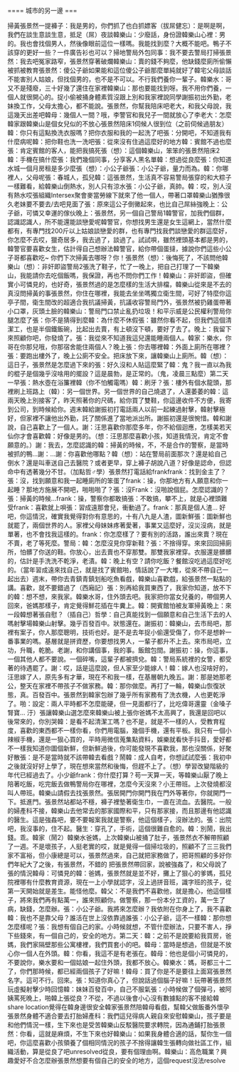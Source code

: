 ==== 城市的另一邊 ===

掃黃張景然一提褲子：我是男的，你們抓了也白抓嫖客（拔屌健忘）：是啊是啊，我們在談生意談生意，抵足（屌）夜談韓樂山：少廢話，身份證韓樂山心裡：男的。我也會找個男人，然後像眼前這位一樣嗎。我能找到麼？大概不能吧。鴨子不該穿的更好一些？一件廣告衫也可以？掃地警局外包同事：我不要去警局打掃張景然：我去吧冤家路窄，張景然穿著破爛韓樂山：賣的錢不夠麼，他缺錢麼廁所偷懶被抓被教育張景然：傻公子爺如果能和這位傻公子爺那麼單純就好了韓宅父母談話不能害別人姑娘，但找個男的，也不是不可以。不行我們養你一輩子。韓樂水：哥又不是殘廢，三十好幾了還住在家裡韓樂山：那也要能找到呀。我不用你們養，一個人就很開心的。捉小偷被捅身體素質沒跟上別和我家裡說同學謝振初出外勤，老妹換工作，父母太擔心，都不能說。張景然，你幫我陪床吧老大，和我父母說，我這幾天出差吧韓母：幾個人一間？哦，李警官和我兒子一間就放心了李老大：怎麼韓家跟韓樂山是個女兒似的不放心張景然陪床1伺候人很到位（之前伺候過朋友）韓：你只有這點換洗衣服嗎？把你衣服和我的一起洗了吧張：分開吧，不知道我有什麼病呢韓：把你鞋也洗一洗吧張：從來沒有住過這麼好的地方韓：賓館不過也麼張：肯定賓館的客人，能把我搞死張（想）：這個韓樂山，笨笨的張景然陪床2韓：手機在搞什麼張：我們幾個同事，分享客人黑名單韓：想過從良麼張：你知道水城一個月房租是多少麼張（想）：小公子爺張：小公子爺，量力而為。韓：你哪裡人，父母呢張：春城人，孤兒韓：這張景然，生活真不容易警局張穿的和大粽子一樣難看，給韓樂山倒熱水，別人只有涼水張：小公子爺，真帥。韓：哎，別人沒有熱水哎張組織Intersex聚會麥當勞線下就來了他一個人，帶著口罩韓樂山猶豫很久老妹要不要去/去吧見面了張：原來這公子倒黴起來，也比自己屌絲強晚上：公子爺，可憐又幸運的傢伙晚上：張景然，另一個自己警局1韓警官，加我們個群，認識認識人，所不能還能談戀愛呢韓警官，你想找男生還是女生這網上，當然什麼都有，有專門找200斤以上姑娘談戀愛的群，也有專門找我們談戀愛的群這麼好，你怎麼不去哎，獵奇居多，我去過了，談過了。試試唄，雖然裡頭基本都是男的，韓警官要喜歡女生，估計得自己想辦法韓警官，給你帶個蛋撻，據說你們這些小公子哥都喜歡吃~ 你們下次掃黃去哪呀？你！張景然（想）：後悔死了，不該問他韓樂山（想）：非奸即盜警局2張洗了鞋子，忙了一晚上，把自己打理了一下韓樂山，我能請你去吃個飯嗎，我保證，再也不問你們工作！韓樂山：非奸即盜，但確實小可憐見的，也好奇，張景然過的是怎麼樣的生活大排檔，韓樂山從來是不去的真沒問掃黃的事張景然，你住在哪裡，我能去坐坐嗎獨立衛生間，可好了特麼你這亭子間，衛生間改的超適合我抗議掃黃，抗議收容警局門外，張景然被扔雞蛋帶著小口罩，灰頭土臉的韓樂山：警局門口禁止亂扔垃圾！和平示威是公民權利警局你腿怎麼了張：你不是猜得到麼韓：為什麼不休假張：雖然你看不起，但我們這個清潔工，也是半個鐵飯碗，比起出去賣，有上頓沒下頓，要好了去了。晚上：我留下來照顧你吧，你發燒了。張：我從來不知道我這兒還能睡兩個人。韓家：樂水，你哥在你那兒哦，你那宿舍能住兩個人？晚上張：你去哪裡韓：外面上廁所在哪裡？張：要跑出樓外了，晚上公廁不安全。把床放下來，讓韓樂山上廁所。韓（想）：這日子，張景然是怎麼過下來的張：好久沒和人貼這麼緊了韓：鬼？我一直以為我的棍子是個幾乎沒啥用的擺設？這是晨勃，是正常的。（鬼，凌晨三點麼）第二天一早張：熱水壺在浴簾裡韓（你不怕觸電嗎）韓：刷牙？張：樓外有個水龍頭，那裡刷上班路上（韓）：另一個世界。另一個世界的自己燒退了，人還萎萎的韓：這兩天晚上別接客了，昨天照著你的尺碼，給你買了雙鞋，你這邊收件不方便，我寄到公司，到時候給你。週末韓給謝振初打電話兩人以前一起練過射擊，韓射擊極好，但家裡不讓他出外勤，託了關係進了當地派出所。謝振初還是很惋惜。韓和謝說，自己喜歡上了一個人。謝：汪思喜歡你那麼多年，你不給個迴應，怎樣美若天仙你才會喜歡韓：好像是男的。（想：汪思那麼喜歡小孩，知道我情況，肯定不會願意的。）謝：我去，怎麼認識的韓：掃黃的時候，不，不是合作的警察，是當時被抓的鴨...謝：...謝：你喜歡他哪點？韓（想）：站在警局前面那次？還是給自己倒水？還是叫車送自己去醫院？或者更早，穿上褲子胡說八道？好像是認命，但認命中有透著幾分不甘。（加點哲♂學）張景然打電話給frankfrank：找到金主了？張：沒，找到願意和我一起睡廁所的笨蛋了frank：操，你那地方有人願意和你一起睡？那地方施展不開吧，啪啪啪了？張：沒Frank：沒啪說個屁。怎麼認識的？張：掃黃的時候…frank：操，警察你都敢搞張：不敢搞，攀不上，就是心裡頭難受frank：喜歡就上唄張：習成遠那會兒，衝動過了。frank：那真是個人渣… 好吧，你這情況，確實我覺得對你有意思的，十有八九是人渣，圖新鮮張：圖新鮮也就罷了，兩個世界的人。家裡父母妹妹疼著愛著，事業又這麼好，沒災沒病，就是單著，也不會找我這樣的。frank：你怎麼樣了？要有別的活路，誰出來賣？現在不賣，老了等死麼。警局：韓：怎麼沒見你穿新鞋？張：不捨得穿。來來回回掃廁所，怕髒了你送的鞋。你放心，出去賣也不穿那雙。那雙我家裡穿。衣服還是髒髒的，估計是手洗洗不乾淨，老漬。韓：晚上有空？請你吃飯？餐館沒吃過這麼好吃的。（當年習成遠來找自己，就是找了賓館啪，情話說了一大堆，從來不帶自己一起出去）週末，帶你去青鎮青鎮划船吃魚看戲，韓樂山喜歡戲，給張景然一點點的講。喜歡，就不要錯過了（西廂記）張：別再給我買東西了，我家你知道，放不下的韓：想不想，來我家。韓樂水哥，住外頭去吧。我家把你當女兒養的，帶個男人回來，爸媽那樣子，肯定覺得鮮花插在牛糞上。韓：開賓館怕被友軍掃黃晚上：來一段韓想著張自慰？（插自己）哲學：自己真能找到一個願意和自己生活下去的人嗎射擊場韓樂山射擊。幾乎百發百中。狀態還在。謝振初：韓樂山，去市局吧，那裡有案子，你人那麼聰明，技術也好。是不是去年捉小偷還受傷了，你不是想幹一番事業的嗎。基層就是拼資歷，你要想找男人，一輩子都升不上去。來市局吧，立功，升職，乾脆。老謝，和你講個事，我的事。飯館包間。謝振初：操，你這事，一個其他人都不要說。一個碎嘴，這輩子都被擠兌。韓：警局系統裡的女警，都受著的待遇罷了。謝：哎，話是這麼說，但人家至少能嫁人！韓：嫁人也沒啥好的，汪思嫁了人，原先多有才華，現在不和我一樣，在基層朝九晚五。謝：那是她那老公，整天在家裡不帶孩子不做家務。韓：那你做麼。再打了一輪，韓樂山恢復狀態，真。百發百中。張景然到韓家包辦了幾乎所有家務有了洗衣機，人也更乾淨了。啪：設定：兩人平時都不怎麼能硬，但一見面都行了，比吃偉哥還靈（金嗓子腎寶… 汙）張讓韓樂山選怎麼來韓樂山被上張你爸媽不太高興了，我還是回吧以後常來的，你別哭韓：是看不起清潔工嗎？也不是，就是不一樣的人，受教育程度，喜歡的東西都不一樣你看，你們用電腦，幾個手機，還有平板。我只有一個小辣椒手機，還是一狠心買的，平時用微信蒐集點資料，娛樂就看快手抖音，愛好都不一樣我知道你圖個新鮮，但新鮮過後，你可能發現不喜歡我，那也沒關係，好聚好散張：是不是當時就不該帶韓去看戲？鬧韓：成人自考，你想試試麼張：我初中之後就沒好好上學了，現在想來當然和後悔，但趕不上了。（想）學習改變階級的年代已經過去了。小少爺frank：你什麼打算？苟一天算一天，等韓樂山厭了晚上陪著吃飯，吃完飯去做鴨警局你在哪裡，怎麼今天沒來？小王帶班。上次發燒都沒叫人帶班。韓樂山請假去找張景然。張居開門你開門我在門外等著你，你就開門一下。抵進門。張景然站都站不穩，褲子裡墊著衛生巾，一直在流血。去醫院。一般的婦產科不接，韓樂山去他常去的那家國際和平，只有那家接，而且那邊有他認識的醫生。這是強姦吧，要不要報案我就是警察，他這個樣子，沒辦法的。張：出院吧，我沒事的，住不起。醫生：穿孔了，手術，這個很難自愈的。韓：別鬧，我出錢。乖。韓家（鬧2）韓樂水爸媽，上次韓樂山被捅了肚子，張景然衣不解帶照顧了一週。不是壞孩子，人挺老實的哎，就是覺得一個掃垃圾的，照顧不了三三我們家不富裕，但小康總是可以，張景然過來，自己就把家務做了，把哥照顧的多好你們年紀大了之後，有張景然，不錯的 把張景然帶回家，說被強姦了，和父母說了張的情況韓母：可憐見的韓：爸媽，張景然就是並不好，攤上了狠心的爹媽，孤兒院裡哪有什麼教育資源，現在一上小學就認字，沒上過拼音班，識字班的孩子，從第一天開始就是差生。能怪他麼。韓父：不是我們不喜歡他，就是擔心，他這個樣子，將來我們再有點萬一，誰來照顧你。做警察，那一份本分工資的，萬一生了病，缺錢，怎麼辦。張：小公子爺。我將來怎麼辦？我依附在你身上了，我不喜歡韓：我也不是靠父母？誰活在世上沒依靠過誰張：小公子爺，這不一樣韓：那你想怎麼樣呢？張：我想有個自己的家。小時候就想，不管什麼辦法，只要不害人，掙下些錢來，有一個自己的，安全的地方。第二天：韓：之前不是說要給我買房，爸媽，我們家隔壁那些公寓樓裡，我們買套小的吧。韓母：當時是想過，但就是不放心你一個人在外頭。韓：你看，我這不是有老張在。韓母：他也是個小可憐見的，不要說你，樂水要和一個姑娘一起住外頭，我都不放心。韓樂水：媽，哥都三十二了，你們那時候，都已經兩個孩子了好嘛！韓母：買了你是不是要往上面寫張景然名字。這可不行。回來。張：知道你真心了，但說話過個腦子好嘛！玩帶著張景然玩虛擬射擊少時回憶韓：妹妹百發百中，自己不服氣張：小時候做了個彈弓，被阿姨罵死晚上，啪韓上張從良？不從，不過以後會小心沒有數據點的客不接給韓share location覺得在韓身邊很安全韓家張景然陪韓母看戲，幫韓父做飯番外懷孕張景然身體不適合要去打胎婦產科：我們這兒得病人親自來安慰韓樂山，孩子要是和他們情況一樣，生下來也是受苦韓樂山反駁醫院要求轉院，因為通鋪打胎張景然：你看，這就是麻煩，不生下來也好韓樂山：如果我身體合適的話，幫你生一個吧，你這麼喜歡小孩領養了個相同情況的孩子不捨得讓韓生張轉向做社區工作，組織活動，算是從良了吧unresolved從良，要有個理由啊。韓樂山：高危職業？興趣愛好不合怎麼辦張景然想要有個自己的安全的地方，這個request沒法resolve